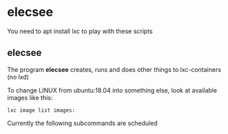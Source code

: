 # elecsee

You need to apt install lxc to play with these scripts

## elecsee

The program **elecsee** creates, runs and does other things to lxc-containers (no lxd)

To change LINUX from ubuntu:18.04 into something else, look at available images like this: 

    lxc image list images:

Currently the following subcommands are scheduled 

